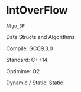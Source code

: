 # IntOverFlow

$\mathtt{Algo\_3F}$

Data Structs and Algorithms

Compile: GCC9.3.0

Standard: C++14

Optimime: O2

Dynamic / Static: Static
